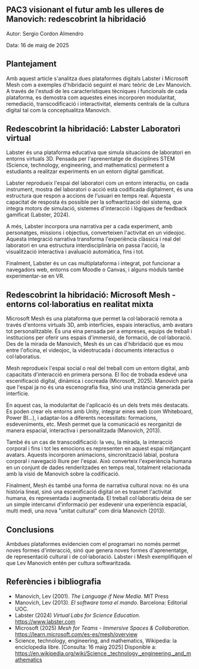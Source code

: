 ## PAC3 visionant el futur amb les ulleres de Manovich: redescobrint la hibridació


Autor: Sergio Cordon Almendro

Data: 16 de maig de 2025

## Plantejament
Amb aquest article s'analitza dues plataformes digitals Labster i Microsoft Mesh com a exemples d'hibridació seguint el marc teòric de Lev Manovich. A través de l'estudi de les característiques tècniques i funcionals de cada plataforma, es demostra com aquestes eines incorporen modularitat, remediació, transcodificació i interactivitat, elements centrals de la cultura digital tal com la conceptualitza Manovich. 

## Redescobrint la hibridació: Labster Laboratori virtual

Labster és una plataforma educativa que simula situacions de laboratori en entorns virtuals 3D. Pensada per l'aprenentatge de disciplines STEM (Science, technology, engineering, and mathematics) permetent a estudiants a realitzar experiments en un entorn digital gamificat. 

Labster reprodueix l'espai del laboratori com un entorn interactiu, on cada instrument, mostra del laboratori o acció està codificada digitalment, és una estructura que respon a accions de l'usuari en temps real. Aquesta capacitat de resposta és possible per la softwarització del sistema, que integra motors de simulació, sistemes d'interacció i lògiques de feedback gamificat (Labster, 2024).

A més, Labster incorpora una narrativa per a cada experiment, amb personatges, missions i objectius, converteixen l'activitat en un videojoc. Aquesta integració narrativa transforma l'experiència clàssica i real del laboratori en una estructura interdisciplinària on passa l'acció, la visualització interactiva i avaluació automàtica, fins i tot. 

Finalment, Labster és un cas multiplataforma i integrat, pot funcionar a navegadors web, entorns com Moodle o Canvas, i alguns mòduls també experimentar-se en VR. 

## Redescobrint la hibridació: Microsoft Mesh - entorns col·laboratius en realitat mixta

Microsoft Mesh és una plataforma que permet la col·laboració remota a través d'entorns virtuals 3D, amb interfícies, espais interactius, amb avatars tot personalitzable. És una eina pensada per a empreses, equips de treball i institucions per oferir uns espais d'immersió, de formació, de col·laboració. Des de la mirada de Manovich, Mesh és un cas d'hibridació que es mou entre l'oficina, el videojoc, la videotrucada i documents interactius o col·laboratius. 

Mesh reprodueix l'espai social o real del treball com un entorn digital, amb capacitats d'interacció en primera persona. El lloc de trobada esdevé una escenificació digital, dinàmica i cocreada (Microsoft, 2025). Manovich parla que l'espai ja no és una escenografia fixa, sinó una instància generada per interfície. 

En aquest cas, la modularitat de l'aplicació és un dels trets més destacats. Es poden crear els entorns amb Unity, integrar eines web (com Whiteboard, Power BI...), i adaptar-los a diferents necessitats: formacions, esdeveniments, etc. Mesh permet que la comunicació es reorganitzi de manera espacial, interactiva i personalitzada (Manovich, 2013).

També és un cas de transcodificació: la veu, la mirada, la interacció corporal i fins i tot les emocions es representen en aquest espai mitjançant avatars. Aquests incorporen animacions, sincronització labial, postura corporal i navegació lliure per l'espai. Això converteix l'experiència humana en un conjunt de dades renderitzades en temps real, totalment relacionada amb la visió de Manovich sobre la codificació. 

Finalment, Mesh és també una forma de narrativa cultural nova: no és una història lineal, sinó una escenificació digital on es trasmet l'activitat humana, és representada i augmentada. El treball col·laboratiu deixa de ser un simple intercanvi d'informació per esdevenir una experiència espacial, multi medi, una nova "unitat cultural" com diria Manovich (2013).

## Conclusions
Ambdues plataformes evidencien com el programari no només permet noves formes d'interacció, sinó que genera noves formes d'aprenentatge, de representació cultural i de col·laboració. Labster i Mesh exemplifiquen el que Lev Manovich entén per cultura softwaritzada.

## Referències i bibliografia

 - Manovich, Lev (2001). *The Language if New Media.* MIT Press
 - Manovich, Lev (2013). *El software toma el mando*. Barcelona: Editorial UOC.
 - Labster (2024) *Virtual Labs for Science Education.* https://www.labster.com
 - Microsoft (2025) *Mesh for Teams - Immersive Spaces & Collaboration.* https://learn.microsoft.com/es-es/mesh/overview
 - Science, technology, engineering, and mathematics, Wikipedia: la enciclopedia libre. [Consulta: 16 maig 2025] Disponible a: https://en.wikipedia.org/wiki/Science,_technology,_engineering,_and_mathematics
